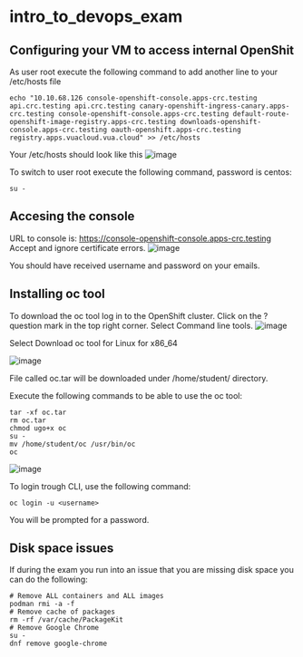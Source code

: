 # intro_to_devops_exam

## Configuring your VM to access internal OpenShit
As user root execute the following command to add another line to your /etc/hosts file
```
echo "10.10.68.126 console-openshift-console.apps-crc.testing api.crc.testing api.crc.testing canary-openshift-ingress-canary.apps-crc.testing console-openshift-console.apps-crc.testing default-route-openshift-image-registry.apps-crc.testing downloads-openshift-console.apps-crc.testing oauth-openshift.apps-crc.testing registry.apps.vuacloud.vua.cloud" >> /etc/hosts
```
Your /etc/hosts should look like this
![image](![image](https://github.com/jstanesic/intro_to_devops_exam/assets/91891125/bb582af1-bb79-407c-a2b8-191e6bee0497))

To switch to user root execute the following command, password is centos:
```
su -
```

## Accesing the console
URL to console is: https://console-openshift-console.apps-crc.testing
Accept and ignore certificate errors.
![image](https://github.com/jstanesic/intro_to_devops_exam/assets/91891125/fd46d3a2-d48b-441e-937b-947c3be41168)

You should have received username and password on your emails.

## Installing oc tool
To download the oc tool log in to the OpenShift cluster. Click on the ? question mark in the top right corner. Select Command line tools.
![image](https://github.com/jstanesic/intro_to_devops_exam/assets/91891125/cbffcf42-e0d1-438c-95be-5f88fa4df0bf)


Select Download oc tool for Linux for x86_64

![image](https://github.com/jstanesic/intro_to_devops_exam/assets/91891125/6bec537e-f2df-46ed-8013-4dca35b48270)

File called oc.tar will be downloaded under /home/student/ directory.

Execute the following commands to be able to use the oc tool:
```
tar -xf oc.tar
rm oc.tar
chmod ugo+x oc
su -
mv /home/student/oc /usr/bin/oc
oc
```
![image](https://github.com/jstanesic/intro_to_devops_exam/assets/91891125/1e57c1a7-507f-44eb-88b3-428ae9873de5)


To login trough CLI, use the following command:
```
oc login -u <username>
```
You will be prompted for a password.

## Disk space issues

If during the exam you run into an issue that you are missing disk space you can do the following:

```
# Remove ALL containers and ALL images
podman rmi -a -f
# Remove cache of packages
rm -rf /var/cache/PackageKit
# Remove Google Chrome
su -
dnf remove google-chrome
```
